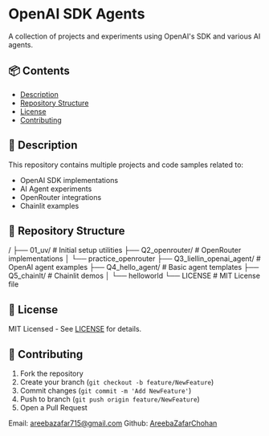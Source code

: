 # OpenAI SDK Agents  

A collection of projects and experiments using OpenAI's SDK and various AI agents.  

## 📦 Contents  
- [Description](#-description)  
- [Repository Structure](#-repository-structure)  
- [License](#-license)  
- [Contributing](#-contributing)  

## 🚀 Description  
This repository contains multiple projects and code samples related to:  
- OpenAI SDK implementations  
- AI Agent experiments  
- OpenRouter integrations  
- Chainlit examples  

## 📂 Repository Structure  

/
├── 01_uv/ # Initial setup utilities
├── Q2_openrouter/ # OpenRouter implementations
│ └── practice_openrouter
├── Q3_liellin_openai_agent/ # OpenAI agent examples
├── Q4_hello_agent/ # Basic agent templates
├── Q5_chainlt/ # Chainlit demos
│ └── helloworld
└── LICENSE # MIT License file


## 📜 License  
MIT Licensed - See [LICENSE](./LICENSE) for details.  

## 🤝 Contributing  
1. Fork the repository  
2. Create your branch (`git checkout -b feature/NewFeature`)  
3. Commit changes (`git commit -m 'Add NewFeature'`)  
4. Push to branch (`git push origin feature/NewFeature`)  
5. Open a Pull Request  

Email: areebazafar715@gmail.com
Github: [AreebaZafarChohan](https://github.com/AreebaZafarChohan)

